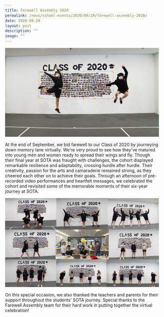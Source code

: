 ```yaml
---
title: Farewell Assembly 2020
permalink: /news/school-events/2020/09/29/farewell-assembly-2020/
date: 2020-09-29
layout: post
description: ""
image: ""
---
```

![](/images/farewell-to-the-sota-class-of-2020.jpg)

At the end of September, we bid farewell to our Class of 2020 by journeying down memory lane virtually. We're very proud to see how they've matured into young men and women ready to spread their wings and fly. Though their final year at SOTA was fraught with challenges, the cohort displayed remarkable resilience and adaptability, crossing hurdle after hurdle. Their creativity, passion for the arts and camaraderie remained strong, as they cheered each other on to achieve their goals. Through an afternoon of pre-recorded video performances and heartfelt messages, we celebrated the cohort and revisited some of the memorable moments of their six-year journey at SOTA.

![](/images/sota-class-of-2020-at-farewell-assembly.jpg)

On this special occasion, we also thanked the teachers and parents for their support throughout the students' SOTA journey. Special thanks to the Farewell Assembly team for their hard work in putting together the virtual celebration!
